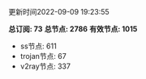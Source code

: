 更新时间2022-09-09 19:23:55

**总订阅: 73**
**总节点: 2786**
**有效节点: 1015**
- ss节点: 611
- trojan节点: 67
- v2ray节点: 337

